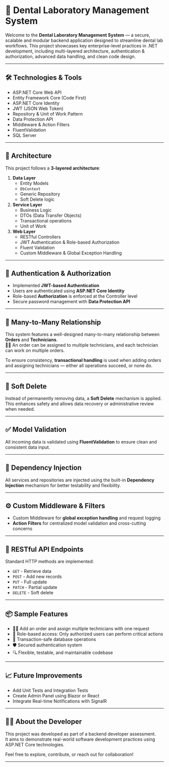 # 🦷 Dental Laboratory Management System

Welcome to the **Dental Laboratory Management System** — a secure, scalable and modular backend application designed to streamline dental lab workflows. This project showcases key enterprise-level practices in .NET development, including multi-layered architecture, authentication & authorization, advanced data handling, and clean code design.

---

## 🛠️ Technologies & Tools

- ASP.NET Core Web API
- Entity Framework Core (Code First)
- ASP.NET Core Identity
- JWT (JSON Web Token)
- Repository & Unit of Work Pattern
- Data Protection API
- Middleware & Action Filters
- FluentValidation
- SQL Server

---

## 🧱 Architecture

This project follows a **3-layered architecture**:

1. **Data Layer**
   - Entity Models
   - `DbContext`
   - Generic Repository
   - Soft Delete logic
2. **Service Layer**
   - Business Logic
   - DTOs (Data Transfer Objects)
   - Transactional operations
   - Unit of Work
3. **Web Layer**
   - RESTful Controllers
   - JWT Authentication & Role-based Authorization
   - Fluent Validation
   - Custom Middleware & Global Exception Handling

---

## 🔐 Authentication & Authorization

- Implemented **JWT-based Authentication**
- Users are authenticated using **ASP.NET Core Identity**
- Role-based **Authorization** is enforced at the Controller level
- Secure password management with **Data Protection API**

---

## 🔁 Many-to-Many Relationship

This system features a well-designed many-to-many relationship between **Orders** and **Technicians**.  
🧑‍🔧 An order can be assigned to multiple technicians, and each technician can work on multiple orders.

To ensure consistency, **transactional handling** is used when adding orders and assigning technicians — either all operations succeed, or none do.

---

## 🧹 Soft Delete

Instead of permanently removing data, a **Soft Delete** mechanism is applied.  
This enhances safety and allows data recovery or administrative review when needed.

---

## ✅ Model Validation

All incoming data is validated using **FluentValidation** to ensure clean and consistent data input.

---

## 🔄 Dependency Injection

All services and repositories are injected using the built-in **Dependency Injection** mechanism for better testability and flexibility.

---

## ⚙️ Custom Middleware & Filters

- Custom Middleware for **global exception handling** and request logging
- **Action Filters** for centralized model validation and cross-cutting concerns

---

## 🔧 RESTful API Endpoints

Standard HTTP methods are implemented:

- `GET` - Retrieve data  
- `POST` - Add new records  
- `PUT` - Full update  
- `PATCH` - Partial update  
- `DELETE` - Soft delete

---

## 📦 Sample Features

- 👨‍⚕️ Add an order and assign multiple technicians with one request
- 🔐 Role-based access: Only authorized users can perform critical actions
- 🔄 Transaction-safe database operations
- 🛡️ Secured authentication system
- 🔍 Flexible, testable, and maintainable codebase

---

## 📈 Future Improvements

- Add Unit Tests and Integration Tests
- Create Admin Panel using Blazor or React
- Integrate Real-time Notifications with SignalR

---

## 👨‍💻 About the Developer

This project was developed as part of a backend developer assessment.  
It aims to demonstrate real-world software development practices using ASP.NET Core technologies.

Feel free to explore, contribute, or reach out for collaboration!

---



